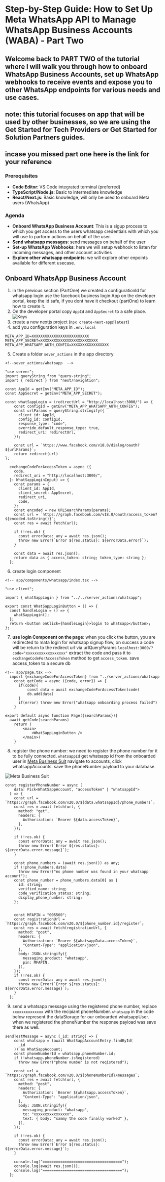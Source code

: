 # Step-by-Step Guide: How to Set Up Meta WhatsApp API to Manage WhatsApp Business Accounts (WABA) - Part Two

## Welcome back to PART TWO of the tutorial where I will walk you through how to onboard WhatsApp Business Accounts, set up WhatsApp webhooks to receive events and expose you to other WhatsApp endpoints for various needs and use cases.

## note: this tutorial focuses on app that will be used by other businesses, so we are using the Get Started for Tech Providers or Get Started for Solution Partners guides.

## incase you missed part one here is the link for your reference

### Prerequisites

- **Code Editor**: VS Code integrated terminal (preferred)
- **TypeScript/Node.js**: Basic to intermediate knowledge
- **React/Next.js**: Basic knowledge, will only be used to onboard Meta users (WhatsApp)

### Agenda

- **Onboard WhatsApp Business Account**: This is a sigup process to which you get access to the users whatsapp credentials with which you will use to parform actions on behalf of the user.
- **Send whatsapp messages**: send messages on behalf of the user
- **Set-up WhatsApp Webhooks**: here we will setup webhook to listen for incoming messages, and other account activities
- **Explore other whatsapp endpoints**: we will explore other enpoints available for different usecase.

## Onboard WhatsApp Business Account

1. in the previous section (PartOne) we created a configurationId for whatsapp login use the facebook business login App on the developer portal, keep the id safe, if you dont have it checkout (partOne) to learn how to create it.
2. On the developer portal copy `AppId` and `AppSecret` to a safe place.
   ![Keys](./assests/keys.png)
3. create a new nextjs project (`npx create-next-app@latest`)
4. add you configuration keys in `.env.local`

```
META_APP_ID=XXXXXXXXXXXXXXXXXXXXXXXXXX
META_APP_SECRET=XXXXXXXXXXXXXXXXXXXXXXXXXX
META_APP_WHATSAPP_AUTH_CONFIG=XXXXXXXXXXXXXXXXX
```

5. Create a folder `sever_actions` in the app directory

```
<!--sever_actions/whatsapp  -->

"use server";
import queryString from "query-string";
import { redirect } from "next/navigation";

const AppId = getEnv("META_APP_ID");
const AppSecret = getEnv("META_APP_SECRET");

const whatSappLogin = (redirectUrl = "http://localhost:3000/") => {
    const configId = getEnv("META_APP_WHATSAPP_AUTH_CONFIG");
    const urlParams = queryString.stringify({
      client_id: AppId,
      config_id: configId,
      response_type: "code",
      override_default_response_type: true,
      redirect_uri: redirectUrl,
    });

    const url = `https://www.facebook.com/v18.0/dialog/oauth?${urlParams}`;
    return redirect(url)
};

  exchangeCodeForAccessToken = async ({
    code,
    redirect_uri = "http://localhost:3000/",
  }: WhatSappLoginInput) => {
    const params = {
      client_id: AppId,
      client_secret: AppSecret,
      redirect_uri,
      code,
    };
    const encoded = new URLSearchParams(params);
    const url = `https://graph.facebook.com/v18.0/oauth/access_token?${encoded.toString()}`;
    const res = await fetch(url);

    if (!res.ok) {
      const errorData: any = await res.json();
      throw new Error(`Error ${res.status}: ${errorData.error}`);
    }

    const data = await res.json();
    return data as { access_token: string; token_type: string };
  };
```

6. create login component

```
<!-- app/components/whatsapp/index.tsx -->

"use client";

import { whatSappLogin } from "../../server_actions/whatsapp";

export const WhatSappLoginButton = () => {
  const handleLogin = () => {
    whatSappLogin();
  };
  return <button onClick={handleLogin}>login to whatsapp</button>;
};

```

7. **use login Component on the page**: when you click the button, you are redirected to mata login for whatsapp signup flow, on success a code will be return to the redirect url via urlQueryParams `localhost:3000/?code="xxxxxxxxxxxxxxxxxx"` extract the code and pass it to `exchangeCodeForAccessToken` method to get `access_token`. save access_token to a secure db

```
<!-- app/page.tsx -->
  import {exchangeCodeForAccessToken} from "../server_actions/whatsapp
    const getCode = async ({code, error}) => {
      if(code){
          const data = await exchangeCodeForAccessToken(code)
          db.add(data)
      }
      if(error) throw new Error("whatsapp onboarding process failed")
    }

export default async function Page({searchParams}){
  await getCode(searchParams)
    return (
        <main>
            <WhatSappLoginButton />
        </main>)
    }
```

8. register the phone number: we need to register the phone number for it to be fully connected. `whatsappId` get whatsapp id from the onboarded user in [Meta Business Suit](https://business.facebook.com/) navigate to accounts, click whatsappAccounts. save the phoneNumber payload to your database.

![Meta Business Suit](./assests/whatsapp_accounts.png)

```
const registerPhoneNumber = async (
    data: Pick<WhatSappAccount, "accessToken" | "whatsappId">
  ) => {
    const url = `https://graph.facebook.com/v20.0/${data.whatsappId}/phone_numbers`;
    const res = await fetch(url, {
      method: "get",
      headers: {
        Authorization: `Bearer ${data.accessToken}`,
      },
    });

    if (!res.ok) {
      const errorData: any = await res.json();
      throw new Error(`Error ${res.status}: ${errorData.error.message}`);
    }

    const phone_numbers = (await res.json()) as any;
    if (!phone_numbers.data)
      throw new Error("no phone number was found in your whatsapp account");
    const phone_number = phone_numbers.data[0] as {
      id: string;
      verified_name: string;
      code_verification_status: string;
      display_phone_number: string;
    };


    const MFAPIN = "005500";
    const registrationUrl = `https://graph.facebook.com/v20.0/${phone_number.id}/register`;
    const res = await fetch(registrationUrl, {
      method: "post",
      headers: {
        Authorization: `Bearer ${whatsappData.accessToken}`,
        "Content-Type": "application/json",
      },
      body: JSON.stringify({
        messaging_product: "whatsapp",
        pin: MFAPIN,
      }),
    });
    if (!res.ok) {
      const errorData: any = await res.json();
      throw new Error(`Error ${res.status}: ${errorData.error.message}`);
    }
  };
```

9. send a whatsapp message using the registered phone number, replace `xxxxxxxxxxxxxx` with the recipiant phoneNumber.
    `whatsapp` in the code below represent the dataStorage for our onboarded whatsappUser. when we registered the phoneNumber the response payload was save there as well.


```
sendTestMessage = async (_id: string) => {
    const whatsapp = (await WhatSappAccountEntry.findById(
      _id
    )) as WhatSappAccount;
    const phoneNumberId = whatsapp.phoneNumber.id;
    if (!whatsapp.phoneNumber.isRegistered)
      throw new Error("phone number is not reqistered");

    const url = `https://graph.facebook.com/v20.0/${phoneNumberId}/messages`;
    const res = await fetch(url, {
      method: "post",
      headers: {
        Authorization: `Bearer ${whatsapp.accessToken}`,
        "Content-Type": "application/json",
      },
      body: JSON.stringify({
        messaging_product: "whatsapp",
        to: "xxxxxxxxxxxxxxxx",
        text: { body: "sammy the code finally worked" },
      }),
    });

    if (!res.ok) {
      const errorData: any = await res.json();
      throw new Error(`Error ${res.status}: ${errorData.error.message}`);
    }

    console.log("====================================");
    console.log(await res.json());
    console.log("====================================");
  };

```
